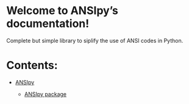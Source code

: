 <!-- ANSIpy documentation master file, created by
sphinx-quickstart on Wed Jun 22 20:07:35 2022.
You can adapt this file completely to your liking, but it should at least
contain the root `toctree` directive. -->
# Welcome to ANSIpy’s documentation!
Complete but simple library to siplify the use of ANSI codes in Python.

# Contents:


* [ANSIpy](modules.md)


    * [ANSIpy package](ANSIpy.md)
